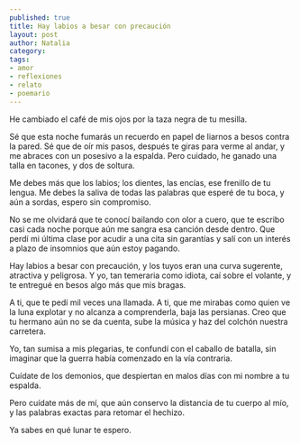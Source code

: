 ```yaml
---
published: true
title: Hay labios a besar con precaución
layout: post
author: Natalia
category:
tags:
- amor
- reflexiones
- relato
- poemario
---
```


He cambiado el café de mis ojos por la taza negra de tu mesilla.

Sé que esta noche fumarás un recuerdo en papel de liarnos a besos contra la pared.
Sé que de oír mis pasos, después te giras para verme al andar, y me abraces con un posesivo a la espalda. Pero cuidado, he ganado una talla en tacones, y dos de soltura.

Me debes más que los labios; los dientes, las encías, ese frenillo de tu lengua. Me debes la saliva de todas las palabras que esperé de tu boca, y aún a sordas, espero sin compromiso.

No se me olvidará que te conocí bailando con olor a cuero, que te escribo casi cada noche porque aún me sangra esa canción desde dentro.
Que perdí mi última clase por acudir a una cita sin garantías y salí con un interés a plazo de insomnios que aún estoy pagando.

Hay labios a besar con precaución, y los tuyos eran una curva sugerente, atractiva y peligrosa. Y yo, tan temeraria como idiota, caí sobre el volante, y te entregué en besos algo más que mis bragas.

A ti, que te pedí mil veces una llamada. A ti, que me mirabas como quien ve la luna explotar y no alcanza a comprenderla, baja las persianas. Creo que tu hermano aún no se da cuenta, sube la música y haz del colchón nuestra carretera.

Yo, tan sumisa a mis plegarias, te confundí con el caballo de batalla, sin imaginar que la guerra había comenzado en la vía contraria.

Cuídate de los demonios, que despiertan en malos días con mi nombre a tu espalda.

Pero cuídate más de mí, que aún conservo la distancia de tu cuerpo al mío, y las palabras exactas para retomar el hechizo.


Ya sabes en qué lunar te espero.
